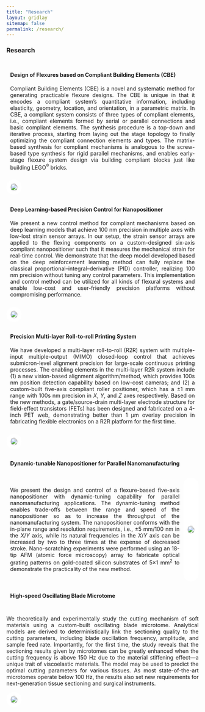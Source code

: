 ```yaml
---
title: "Research"
layout: gridlay
sitemap: false
permalink: /research/
---
```


<style>
.col-md-3, .col-md-4, .col-md-8, .col-md-12 {
  margin-top:10px;
  margin-bottom:10px;
  padding:10px;
  display:block;
  overflow:hidden;
  display:table-cell;
  vertical-align:middle;
  border-radius:20px;
  height:auto;
}
iframe {
  margin:0;
  padding:0;
  width:175px;
  display:inline;
  vertical-align:middle;
}
img {
  display:table-cell;
  text-align:center;
  vertical-align:middle;
  border-radius:10px;
}
</style>

### Research

<div class="jumbotron">
<div class="col-md-12 col-sm-12">
<h4>Design of Flexures based on Compliant Building Elements (CBE)</h4>

<p style="text-align: justify;">Compliant Building Elements (CBE) is a novel and systematic method for generating practicable flexure designs. The CBE is unique in that it encodes a compliant system’s quantitative information, including elasticity, geometry, location, and orientation, in a parametric matrix. In CBE, a compliant system consists of three types of compliant elements, i.e., compliant elements formed by serial or parallel connections and basic compliant elements. The synthesis procedure is a top-down and iterative process, starting from laying out the stage topology to finally optimizing the compliant connection elements and types. The matrix-based synthesis for compliant mechanisms is analogous to the screw-based type synthesis for rigid parallel mechanisms, and enables early-stage flexure system design via building compliant blocks just like building LEGO<sup>®</sup> bricks.</p>

</div>
<div class="row justify-content-center">
<div class="col-md-8 col-sm-12" style="background-color:white;">
  <img src="{{ site.url }}{{ site.baseurl }}/images/CBE.png" width="100%"/>
</div>
</div>
</div>

<div class="jumbotron">
<div class="col-md-12 col-sm-12">
<h4>Deep Learning-based Precision Control for Nanopositioner</h4>

<p style="text-align: justify;">We present a new control method for compliant mechanisms based on deep learning models that achieve 100 nm precision in multiple axes with low-lost strain sensor arrays. In our setup, the strain sensor arrays are applied to the flexing components on a custom-designed six-axis compliant nanopositioner such that it measures the mechanical strain for real-time control. We demonstrate that the deep model developed based on the deep reinforcement learning method can fully replace the classical proportional–integral–derivative (PID) controller, realizing 100 nm precision without tuning any control parameters. This implementation and control method can be utilized for all kinds of flexural systems and enable low-cost and user-friendly precision platforms without compromising performance.</p>

</div>
<div class="row justify-content-center">
<div class="col-md-8 col-sm-12 " style="background-color:white;">
  <img src="{{ site.url }}{{ site.baseurl }}/images/DLPC.png" width="100%"/>
</div>
</div>
</div>

<div class="jumbotron">
<div class="col-md-12 col-sm-12">
<h4>Precision Multi-layer Roll-to-roll Printing System</h4>

<p style="text-align: justify;">We have developed a multi-layer roll-to-roll (R2R) system with multiple-input multiple-output (MIMO) closed-loop control that achieves submicron-level alignment precision for large-scale continuous printing processes. The enabling elements in the multi-layer R2R system include (1) a new vision-based alignment algorithm/method, which provides 100s nm position detection capability based on low-cost cameras; and (2) a custom-built five-axis compliant roller positioner, which has a ±1 mm range with 100s nm precision in <i>X</i>, <i>Y</i>, and <i>Z</i> axes respectively. Based on the new methods, a gate/source-drain multi-layer electrode structure for field-effect transistors (FETs) has been designed and fabricated on a 4-inch PET web, demonstrating better than 1 μm overlay precision in fabricating flexible electronics on a R2R platform for the first time.</p>

</div>
<div class="row justify-content-center">
<div class="col-md-8 col-sm-12" style="background-color:white;">
  <img src="{{ site.url }}{{ site.baseurl }}/images/R2R.png" width="100%"/>
</div>
</div>
</div>

<div class="jumbotron">
<div class="col-md-12 col-sm-12">
<h4>Dynamic-tunable Nanopositioner for Parallel Nanomanufacturing</h4>
</div>
<div class="row align-items-center">
<div class="col-md-8 col-sm-12">

<p style="text-align: justify;">We present the design and control of a flexure-based five-axis nanopositioner with dynamic-tuning capability for parallel nanomanufacturing applications. The dynamic-tuning method enables trade-offs between the range and speed of the nanopositioner so as to increase the throughput of the nanomanufacturing system. The nanopositioner conforms with the in-plane range and resolution requirements, i.e., ±5 mm/100 nm in the <i>X</i>/<i>Y</i> axis, while its natural frequencies in the <i>X</i>/<i>Y</i> axis can be increased by two to three times at the expense of decreased stroke. Nano-scratching experiments were performed using an 18-tip AFM (atomic force microscopy) array to fabricate optical grating patterns on gold-coated silicon substrates of 5×1 mm<sup>2</sup> to demonstrate the practicality of the new method.</p>

</div>
<div class="col-md-4 col-sm-12" style="background-color:white;">
  <img src="{{ site.url }}{{ site.baseurl }}/images/Dyn.png" style="width: 100%;"/>
</div>
</div>
</div>

<div class="jumbotron">
<div class="col-md-12 col-sm-12">
<h4>High-speed Oscillating Blade Microtome</h4>
</div>
<div class="row align-items-center">
<div class="col-md-9 col-sm-12">

<p style="text-align: justify;">We theoretically and experimentally study the cutting mechanism of soft materials using a custom-built oscillating blade microtome. Analytical models are derived to deterministically link the sectioning quality to the cutting parameters, including blade oscillation frequency, amplitude, and sample feed rate. Importantly, for the first time, the study reveals that the sectioning results given by microtomes can be greatly enhanced when the cutting frequency is above 150 Hz due to the material stiffening effect—a unique trait of viscoelastic materials. The model may be used to predict the optimal cutting parameters for various tissues. As most state-of-the-art microtomes operate below 100 Hz, the results also set new requirements for next-generation tissue sectioning and surgical instruments.</p>

</div>
<div class="col-md-3 col-sm-12" style="background-color:white;">
  <img src="{{ site.url }}{{ site.baseurl }}/images/Vib.jpg" width="100%"/>
</div>
</div>
</div>
